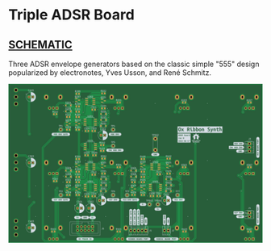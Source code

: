 # Triple ADSR Board

## [SCHEMATIC](https://github.com/JordanAceto/josh_Ox_ribbon_synth/blob/master/circuit_boards/ADSR_board/docs/ADSR_board-schematic.pdf)

Three ADSR envelope generators based on the classic simple "555" design popularized by electronotes, Yves Usson, and René Schmitz.

![pcb render](docs/2D/ADSR_board-bottom.jpg "pcb render")
